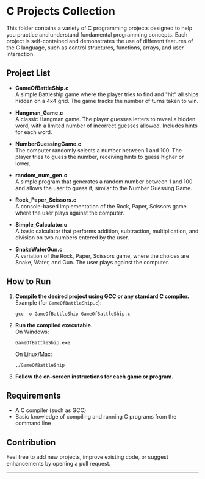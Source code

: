# C Projects Collection

This folder contains a variety of C programming projects designed to help you practice and understand fundamental programming concepts. Each project is self-contained and demonstrates the use of different features of the C language, such as control structures, functions, arrays, and user interaction.

## Project List

- **GameOfBattleShip.c**  
  A simple Battleship game where the player tries to find and "hit" all ships hidden on a 4x4 grid. The game tracks the number of turns taken to win.

- **Hangman_Game.c**  
  A classic Hangman game. The player guesses letters to reveal a hidden word, with a limited number of incorrect guesses allowed. Includes hints for each word.

- **NumberGuessingGame.c**  
  The computer randomly selects a number between 1 and 100. The player tries to guess the number, receiving hints to guess higher or lower.

- **random_num_gen.c**  
  A simple program that generates a random number between 1 and 100 and allows the user to guess it, similar to the Number Guessing Game.

- **Rock_Paper_Scissors.c**  
  A console-based implementation of the Rock, Paper, Scissors game where the user plays against the computer.

- **Simple_Calculator.c**  
  A basic calculator that performs addition, subtraction, multiplication, and division on two numbers entered by the user.

- **SnakeWaterGun.c**  
  A variation of the Rock, Paper, Scissors game, where the choices are Snake, Water, and Gun. The user plays against the computer.

## How to Run

1. **Compile the desired project using GCC or any standard C compiler.**  
   Example (for `GameOfBattleShip.c`):
   ```
   gcc -o GameOfBattleShip GameOfBattleShip.c
   ```

2. **Run the compiled executable.**  
   On Windows:
   ```
   GameOfBattleShip.exe
   ```
   On Linux/Mac:
   ```
   ./GameOfBattleShip
   ```

3. **Follow the on-screen instructions for each game or program.**

## Requirements

- A C compiler (such as GCC)
- Basic knowledge of compiling and running C programs from the command line

## Contribution

Feel free to add new projects, improve existing code, or suggest enhancements by opening a pull request.

---